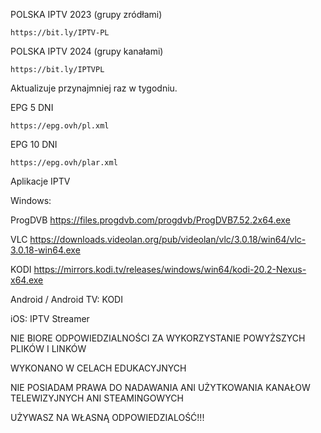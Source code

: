 POLSKA IPTV 2023 (grupy zródłami)
```
https://bit.ly/IPTV-PL
```

POLSKA IPTV 2024 (grupy kanałami)
```
https://bit.ly/IPTVPL
```


Aktualizuje przynajmniej raz w tygodniu.

EPG 5 DNI
```
https://epg.ovh/pl.xml
```
EPG 10 DNI
```
https://epg.ovh/plar.xml
```

Aplikacje IPTV

Windows:

ProgDVB 
https://files.progdvb.com/progdvb/ProgDVB7.52.2x64.exe

VLC 
https://downloads.videolan.org/pub/videolan/vlc/3.0.18/win64/vlc-3.0.18-win64.exe

KODI 
https://mirrors.kodi.tv/releases/windows/win64/kodi-20.2-Nexus-x64.exe

Android / Android TV:
KODI

iOS:
IPTV Streamer



NIE BIORE ODPOWIEDZIALNOŚCI ZA WYKORZYSTANIE POWYŻSZYCH PLIKÓW I LINKÓW

WYKONANO W CELACH EDUKACYJNYCH

NIE POSIADAM PRAWA DO NADAWANIA ANI UŻYTKOWANIA KANAŁOW TELEWIZYJNYCH ANI STEAMINGOWYCH

UŻYWASZ NA WŁASNĄ ODPOWIEDZIALOŚĆ!!!
